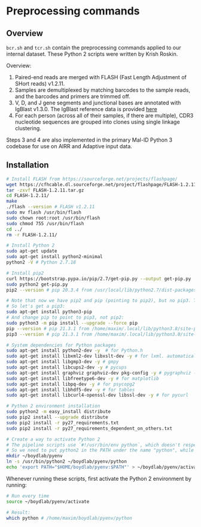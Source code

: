 # Preprocessing commands

## Overview

`bcr.sh` and `tcr.sh` contain the preprocessing commands applied to our internal dataset. These Python 2 scripts were written by Krish Roskin.

Overview:

1. Paired-end reads are merged with FLASH (Fast Length Adjustment of SHort reads) v1.2.11.
2. Samples are demultiplexed by matching barcodes to the sample reads, and the barcodes and primers are trimmed off.
3. V, D, and J gene segments and junctional bases are annotated with IgBlast v1.3.0. The IgBlast reference data is provided [here](../igblast/)
4. For each person (across all of their samples, if there are multiple), CDR3 nucleotide sequences are grouped into clones using single linkage clustering.

Steps 3 and 4 are also implemented in the primary Mal-ID Python 3 codebase for use on AIRR and Adaptive input data.

## Installation

```bash
# Install FLASH from https://sourceforge.net/projects/flashpage/
wget https://cfhcable.dl.sourceforge.net/project/flashpage/FLASH-1.2.11.tar.gz
tar -zxvf FLASH-1.2.11.tar.gz
cd FLASH-1.2.11/
make
./flash --version # FLASH v1.2.11
sudo mv flash /usr/bin/flash
sudo chown root:root /usr/bin/flash
sudo chmod 755 /usr/bin/flash
cd ../
rm -r FLASH-1.2.11/

# Install Python 2
sudo apt-get update
sudo apt-get install python2-minimal
python2 -V # Python 2.7.18

# Install pip2
curl https://bootstrap.pypa.io/pip/2.7/get-pip.py --output get-pip.py
sudo python2 get-pip.py
pip2 --version # pip 20.3.4 from /usr/local/lib/python2.7/dist-packages/pip (python 2.7)

# Note that now we have pip2 and pip (pointing to pip2), but no pip3. This can make things confusing with our default systemwide Python 3 installation.
# So let's get a pip3:
sudo apt-get install python3-pip
# And change pip to point to pip3, not pip2:
sudo python3 -m pip install --upgrade --force pip
pip --version # pip 21.3.1 from /home/maxim/.local/lib/python3.8/site-packages/pip (python 3.8)
pip3 --version # pip 21.3.1 from /home/maxim/.local/lib/python3.8/site-packages/pip (python 3.8)

# System dependencies for Python packages
sudo apt-get install python2-dev -y  # for Python.h
sudo apt-get install libxml2-dev libxslt-dev -y # for lxml. automatically switches to libxslt1-dev
sudo apt-get install libgmp3-dev -y # gmpy
sudo apt-get install libcups2-dev -y # pycups
sudo apt-get install graphviz graphviz-dev pkg-config -y # pygraphviz - definitely need pkg-config
sudo apt-get install libfreetype6-dev -y # for matplotlib
sudo apt-get install libpq-dev -y # for psycopg2
sudo apt-get install libhdf5-dev -y # for tables
sudo apt-get install libcurl4-openssl-dev libssl-dev -y # for pycurl

# Python 2 environment installation
sudo python2 -m easy_install distribute
sudo pip2 install --upgrade distribute
sudo pip2 install -r py27_requirements.txt
sudo pip2 install -r py27_requirements_dependent_on_others.txt

# Create a way to activate Python 2
# The pipeline scripts use `#!/usr/bin/env python`, which doesn't respect aliases.
# So we need to put python2 in the PATH under the name "python", while avoiding setting python=python2 systemwide (which would break Python 3).
mkdir ~/boydlab/pyenv
ln -s /usr/bin/python2 ~/boydlab/pyenv/python
echo 'export PATH="$HOME/boydlab/pyenv:$PATH"' > ~/boydlab/pyenv/activate
```

Whenever running these scripts, first activate the Python 2 environment by running:

```bash
# Run every time
source ~/boydlab/pyenv/activate

# Result:
which python # /home/maxim/boydlab/pyenv/python
```
